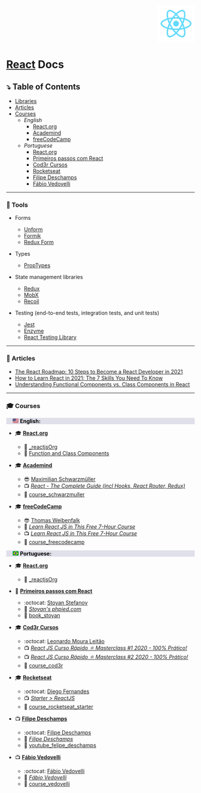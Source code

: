 <div align="end">
<img height="100" src="https://raw.githubusercontent.com/github/explore/80688e429a7d4ef2fca1e82350fe8e3517d3494d/topics/react/react.png" alt="react"/>
</div>

# **[React](https://reactjs.org/) Docs**

## :arrow_heading_down: Table of Contents

* [Libraries](https://github.com/marcelosperalta/docs_react#books-libraries)
* [Articles](https://github.com/marcelosperalta/docs_react#newspaper-articles)
* [Courses](https://github.com/marcelosperalta/docs_react#mortar_board-courses)
  * _English_
    * [React.org](https://github.com/marcelosperalta/docs_react#mortar_board-reactorg)
    * [Academind](https://github.com/marcelosperalta/docs_react#mortar_board-academind)
    * [freeCodeCamp](https://github.com/marcelosperalta/docs_react#mortar_board-freecodecamp)
  * _Portuguese_
    * [React.org](https://github.com/marcelosperalta/docs_react#mortar_board-reactorg-1)
    * [Primeiros passos com React](https://github.com/marcelosperalta/docs_react#blue_book-primeiros-passos-com-react)
    * [Cod3r Cursos](https://github.com/marcelosperalta/docs_react#mortar_board-cod3r-cursos)
    * [Rocketseat](https://github.com/marcelosperalta/docs_react#mortar_board-rocketseat)
    * [Filipe Deschamps](https://github.com/marcelosperalta/docs_react#tv-filipe-deschamps)
    * [Fábio Vedovelli](https://github.com/marcelosperalta/docs_react#tv-f%C3%A1bio-vedovelli)

<hr>

### :toolbox: Tools

  * Forms
    * [Unform](https://unform.dev/)
    * [Formik](https://formik.org/)
    * [Redux Form](https://redux-form.com/)

  * Types
    * [PropTypes](https://reactjs.org/docs/typechecking-with-proptypes.html)

  * State management libraries
    * [Redux](https://redux.js.org/)
    * [MobX](https://mobx.js.org/)
    * [Recoil](https://recoiljs.org/)

  * Testing (end-to-end tests, integration tests, and unit tests)
    * [Jest](https://jestjs.io/)
    * [Enzyme](https://enzymejs.github.io/enzyme/)
    * [React Testing Library](https://testing-library.com/docs/react-testing-library/intro/)

<hr>

### :newspaper: Articles

  * [The React Roadmap: 10 Steps to Become a React Developer in 2021](https://www.freecodecamp.org/news/the-react-roadmap-10-steps-to-become-a-react-developer-in-2021/)
  * [How to Learn React in 2021: The 7 Skills You Need To Know](https://github.com/marcelosperalta/study_react/tree/master/articles/reed_barger)
  * [Understanding Functional Components vs. Class Components in React](https://github.com/marcelosperalta/study_react/tree/master/articles/shiori_yamazaki)

<hr>

### :mortar_board: Courses

<div style="padding-left:5px;background:#e0e0eb">
  &nbsp;&nbsp;
              <img 
                src="./.github/usa.png"
                width="16px" style="border-radius:2px">
                <b style="color:black">English:</b>
              </img>
</div>

  * :mortar_board: **[React.org](https://reactjs.org/)**  
    * :file_folder: [_reactjsOrg](./_reactjsOrg)  
    * :page_facing_up: [Function and Class Components](https://reactjs.org/docs/components-and-props.html#function-and-class-components)  

  * :mortar_board: **[Academind](https://academind.com/)**  
    * :sunglasses: [Maximilian Schwarzmüller](https://github.com/maxschwarzmueller)  
    * :tv: _[React - The Complete Guide (incl Hooks, React Router, Redux)](https://pro.academind.com/p/react-the-complete-guide-incl-hooks-react-router-redux)_  
    * :file_folder: [course_schwarzmuller](./course_schwarzmuller)  

  * :mortar_board: **[freeCodeCamp](https://www.freecodecamp.org/)**  
    * :sunglasses: [Thomas Weibenfalk](https://github.com/weibenfalk)  
    * :link: _[Learn React JS in This Free 7-Hour Course](https://www.freecodecamp.org/news/learn-react-js-in-this-free-7-hour-course/)_  
    * :tv: _[Learn React JS in This Free 7-Hour Course](https://www.youtube.com/watch?v=nTeuhbP7wdE&t=2s)_  
    * :file_folder: [course_freecodecamp](./course_fcc)  

<div style="padding-left:5px;background:#e0e0eb">
  &nbsp;&nbsp;
              <img 
                src="./.github/brazil.png"
                width="16px"
                style="border-radius:2px">
                <b style="color:black">Portuguese:</b>
              </img>
</div>

  * :mortar_board: **[React.org](https://pt-br.reactjs.org/)**  
    * :file_folder: [_reactjsOrg](./_reactjsOrgBR)  

  * :blue_book: **[Primeiros passos com React](https://novatec.com.br/livros/primeiros-passos-com-react/)**  
    * :octocat: [Stoyan Stefanov](https://github.com/stoyan)  
    * :link: _[Stoyan's phpied.com](https://www.phpied.com/)_  
    * :file_folder: [book_stoyan](./book_stoyan)  

  * :mortar_board: **[Cod3r Cursos](https://www.cod3r.com.br/)**
    * :octocat: [Leonardo Moura Leitão](https://github.com/leonardomleitao)
    * :tv: _[React JS Curso Rápido ⚛️ Masterclass #1 2020 - 100% Prático!](https://www.youtube.com/watch?v=XQxitgyZ_S4)_
    * :tv: _[React JS Curso Rápido ⚛️ Masterclass #2 2020 - 100% Prático!](https://www.youtube.com/watch?v=GJ8Vm-h0V8I)_
    * :file_folder: [course_cod3r](./course_cod3r)

  * :mortar_board: **[Rocketseat](https://rocketseat.com.br/)**
    * :octocat: [Diego Fernandes](https://github.com/diego3g)
    * :tv: _[Starter > ReactJS](https://app.rocketseat.com.br/node/curso-react-js)_
    * :file_folder: [course_rocketseat_starter](./course_rocketseat_starter)

  * :tv: **[Filipe Deschamps](https://www.youtube.com/FilipeDeschamps/)**
    * :octocat: [Filipe Deschamps](https://github.com/filipedeschamps/)
    * :link: _[Filipe Deschamps](https://filipedeschamps.com.br/)_
    * :file_folder: [youtube_felipe_deschamps](./youtube_felipe_deschamps)

  * :tv: **[Fábio Vedovelli](https://www.youtube.com/c/FabioVedovelli/)**
    * :octocat: [Fábio Vedovelli](https://github.com/vedovelli)
    * :link: _[Fábio Vedovelli](https://www.javascript.tv.br/)_
    * :file_folder: [course_vedovelli](./course_vedovelli)
